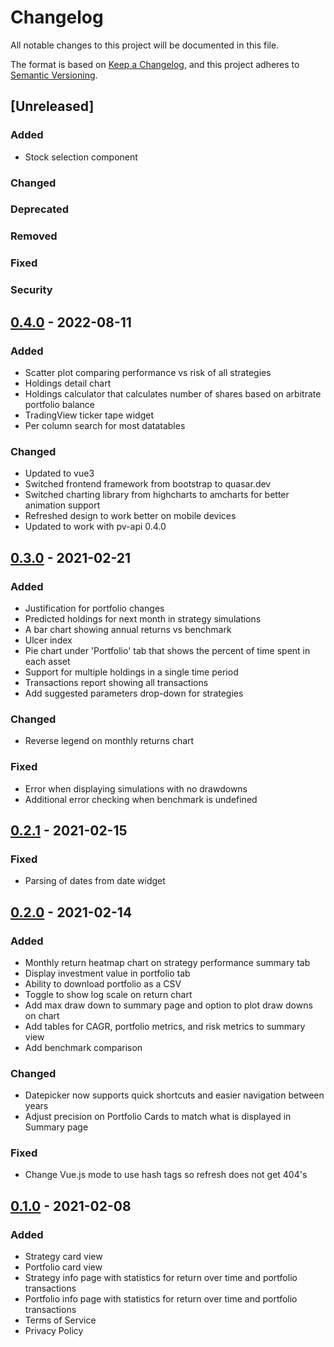 # Changelog
All notable changes to this project will be documented in this file.

The format is based on [Keep a Changelog](https://keepachangelog.com/en/1.0.0/),
and this project adheres to [Semantic Versioning](https://semver.org/spec/v2.0.0.html).

## [Unreleased]
### Added
- Stock selection component

### Changed

### Deprecated

### Removed

### Fixed

### Security

## [0.4.0] - 2022-08-11
### Added
- Scatter plot comparing performance vs risk of all strategies
- Holdings detail chart
- Holdings calculator that calculates number of shares based on arbitrate portfolio balance
- TradingView ticker tape widget
- Per column search for most datatables

### Changed
- Updated to vue3
- Switched frontend framework from bootstrap to quasar.dev
- Switched charting library from highcharts to amcharts for better animation support
- Refreshed design to work better on mobile devices
- Updated to work with pv-api 0.4.0

## [0.3.0] - 2021-02-21
### Added
- Justification for portfolio changes
- Predicted holdings for next month in strategy simulations
- A bar chart showing annual returns vs benchmark
- Ulcer index
- Pie chart under 'Portfolio' tab that shows the percent of time spent in each asset
- Support for multiple holdings in a single time period
- Transactions report showing all transactions
- Add suggested parameters drop-down for strategies

### Changed
- Reverse legend on monthly returns chart

### Fixed
- Error when displaying simulations with no drawdowns
- Additional error checking when benchmark is undefined

## [0.2.1] - 2021-02-15
### Fixed
- Parsing of dates from date widget

## [0.2.0] - 2021-02-14
### Added
- Monthly return heatmap chart on strategy performance summary tab
- Display investment value in portfolio tab
- Ability to download portfolio as a CSV
- Toggle to show log scale on return chart
- Add max draw down to summary page and option to plot draw downs on chart
- Add tables for CAGR, portfolio metrics, and risk metrics to summary view
- Add benchmark comparison

### Changed
- Datepicker now supports quick shortcuts and easier navigation between years
- Adjust precision on Portfolio Cards to match what is displayed in Summary page

### Fixed
- Change Vue.js mode to use hash tags so refresh does not get 404's

## [0.1.0] - 2021-02-08
### Added
- Strategy card view
- Portfolio card view
- Strategy info page with statistics for return over time and portfolio transactions
- Portfolio info page with statistics for return over time and portfolio transactions
- Terms of Service
- Privacy Policy

[0.4.0]: https://github.com/penny-vault/frontend/releases/tag/v0.4.0
[0.3.0]: https://github.com/penny-vault/frontend/releases/tag/v0.3.0
[0.2.1]: https://github.com/penny-vault/frontend/releases/tag/v0.2.1
[0.2.0]: https://github.com/penny-vault/frontend/releases/tag/v0.2.0
[0.1.0]: https://github.com/penny-vault/frontend/releases/tag/v0.1.0
